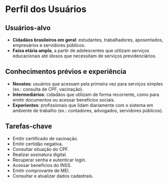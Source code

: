 # Perfil dos Usuários

## Usuários-alvo
- **Cidadãos brasileiros em geral**: estudantes, trabalhadores, aposentados, empresários e servidores públicos.  
- **Faixa etária ampla**, a partir de adolescentes que utilizam serviços educacionais até idosos que necessitam de serviços previdenciários.  

## Conhecimentos prévios e experiência
- **Novatos**: usuários que acessam pela primeira vez para serviços simples (ex.: consulta de CPF, vacinação).  
- **Intermediários**: cidadãos que utilizam de forma recorrente, como para emitir documentos ou acessar benefícios sociais.  
- **Experientes**: profissionais que lidam diariamente com o sistema em ambiente de trabalho (ex.: contadores, advogados, servidores públicos).  

## Tarefas-chave
- Emitir certificado de vacinação.  
- Emitir certidão negativa.  
- Consultar situação do CPF.  
- Realizar assinatura digital.  
- Recuperar senha e autenticar login.  
- Acessar benefícios do INSS.  
- Emitir comprovante de MEI.  
- Consultar e atualizar dados cadastrais.  

